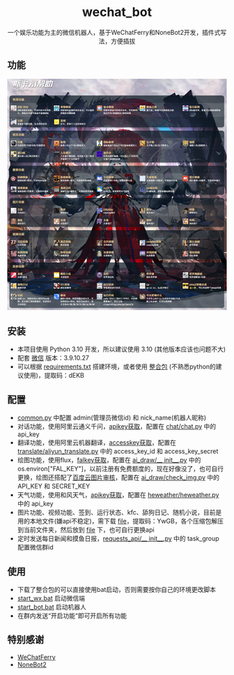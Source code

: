 <div align="center">

# wechat_bot

一个娱乐功能为主的微信机器人，基于WeChatFerry和NoneBot2开发，插件式写法，方便插拔

</div>

## 功能
![help](https://github.com/cy1159178778/wechat_bot/blob/main/wechat_bot/src/plugins/help/help.png)

## 安装
* 本项目使用 Python 3.10 开发，所以建议使用 3.10 (其他版本应该也问题不大)
* 配套 [微信](https://github.com/lich0821/WeChatFerry/releases/download/v39.2.4/WeChatSetup-3.9.10.27.exe) 版本：3.9.10.27
* 可以根据 [requirements.txt](https://github.com/cy1159178778/wechat_bot/blob/main/requirements.txt) 搭建环境，或者使用 [整合包](https://pan.quark.cn/s/bd301ed28fa2) (不熟悉python的建议使用)，提取码：dEKB

## 配置
* [common.py](https://github.com/cy1159178778/wechat_bot/blob/main/wechat_bot/common.py) 中配置 admin(管理员微信id) 和 nick_name(机器人昵称)
* 对话功能，使用阿里云通义千问，[apikey获取](https://bailian.console.aliyun.com/?apiKey=1#/api-key)，配置在 [chat/chat.py](https://github.com/cy1159178778/wechat_bot/blob/main/wechat_bot/src/plugins/chat/chat.py) 中的 api_key
* 翻译功能，使用阿里云机器翻译，[accesskey获取](https://ram.console.aliyun.com/profile/access-keys)，配置在 [translate/aliyun_translate.py](https://github.com/cy1159178778/wechat_bot/blob/main/wechat_bot/src/plugins/translate/aliyun_translate.py) 中的 access_key_id 和 access_key_secret
* 绘图功能，使用flux，[falkey获取](https://fal.ai/models/fal-ai/flux/schnell/api)，配置在 [ai_draw/__ init__.py](https://github.com/cy1159178778/wechat_bot/blob/main/wechat_bot/src/plugins/ai_draw/__init__.py) 中的 os.environ["FAL_KEY"]，以前注册有免费额度的，现在好像没了，也可自行更换，绘图还搭配了[百度云图片审核](https://ai.baidu.com/censoring#/strategylist)，配置在 [ai_draw/check_img.py](https://github.com/cy1159178778/wechat_bot/blob/main/wechat_bot/src/plugins/ai_draw/check_img.py) 中的 API_KEY 和 SECRET_KEY 
* 天气功能，使用和风天气，[apikey获取](https://dev.qweather.com/)，配置在 [heweather/heweather.py](https://github.com/cy1159178778/wechat_bot/blob/main/wechat_bot/src/plugins/heweather/heweather.py) 中的 api_key
* 图片功能、视频功能、签到、运行状态、kfc、舔狗日记、随机小说，目前是用的本地文件(嫌api不稳定)，需下载 [file](https://pan.quark.cn/s/11f1dd388aee)，提取码：YwGB，各个压缩包解压到当前文件夹，然后放到 [file](https://github.com/cy1159178778/wechat_bot/tree/main/wechat_bot/data/file) 下，也可自行更换api
* 定时发送每日新闻和摸鱼日报，[requests_api/__ init__.py](https://github.com/cy1159178778/wechat_bot/blob/main/wechat_bot/src/plugins/requests_api/__init__.py) 中的 task_group 配置微信群id

## 使用
* 下载了整合包的可以直接使用bat启动，否则需要按你自己的环境更改脚本
* [start_wx.bat](https://github.com/cy1159178778/wechat_bot/blob/main/start_wx.bat) 启动微信端
* [start_bot.bat](https://github.com/cy1159178778/wechat_bot/blob/main/start_bot.bat) 启动机器人
* 在群内发送“开启功能“即可开启所有功能

## 特别感谢
* [WeChatFerry](https://github.com/lich0821/WeChatFerry/)
* [NoneBot2](https://github.com/nonebot/nonebot2/)
